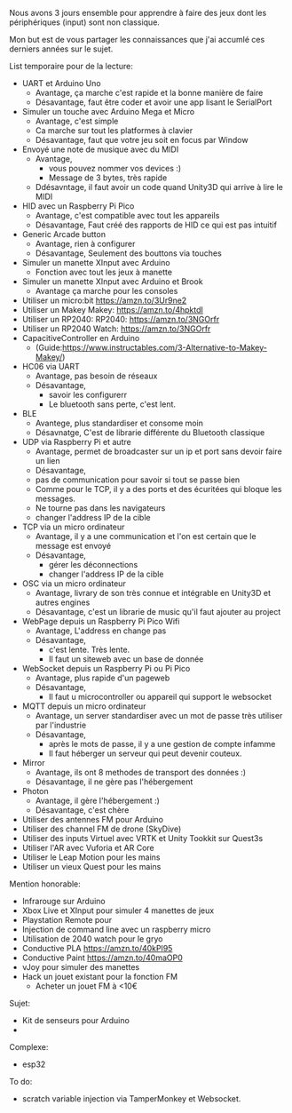 Nous avons 3 jours ensemble pour apprendre à faire des jeux dont les périphériques (input) sont non classique.

Mon but est de vous partager les connaissances que j'ai accumlé ces derniers années sur le sujet.


List temporaire pour de la lecture:
- UART et Arduino Uno
  - Avantage, ça marche c'est rapide et la bonne manière de faire
  - Désavantage, faut être coder et avoir une app lisant le SerialPort  
- Simuler un touche avec Arduino Mega et Micro
  - Avantage, c'est simple
  - Ca marche sur tout les platformes à clavier
  - Désavantage, faut que votre jeu soit en focus par Window
- Envoyé une note de musique avec du MIDI
  - Avantage,
    - vous pouvez nommer vos devices :)
    - Message de 3 bytes, très rapide
  - Ddésavntage, il faut avoir un code quand Unity3D qui arrive à lire le MIDI
- HID avec un Raspberry Pi Pico
  - Avantage, c'est compatible avec tout les appareils
  - Désavantage, Faut créé des rapports de HID ce qui est pas intuitif
- Generic Arcade button
  - Avantage, rien à configurer
  - Désavantage, Seulement des bouttons via touches
- Simuler un manette XInput avec Arduino
  - Fonction avec tout les jeux à manette
- Simuler un manette XInput avec Arduino et Brook
  - Avantage ça marche pour les consoles
- Utiliser un micro:bit  https://amzn.to/3Ur9ne2
- Utiliser un Makey Makey: https://amzn.to/4hpktdI
- Utiliser un RP2040: RP2040: https://amzn.to/3NGOrfr
- Utiliser un RP2040 Watch: https://amzn.to/3NGOrfr
- CapacitiveController en Arduino
  - (Guide:https://www.instructables.com/3-Alternative-to-Makey-Makey/)
- HC06 via UART
  - Avantage, pas besoin de réseaux
  - Désavantage,
    - savoir les configurerr
    - Le bluetooth sans perte, c'est lent.
- BLE
  - Avantege, plus standardiser et consome moin
  - Désavnatge, C'est de librarie différente du Bluetooth classique
- UDP via Raspberry Pi et autre
  -  Avantage, permet de broadcaster sur un ip et port sans devoir faire un lien
  -  Désavantage,
    - pas de communication pour savoir si tout se passe bien
    - Comme pour le TCP, il y a des ports et des écuritées qui bloque les messages.
    - Ne tourne pas dans les navigateurs
  - changer l'address IP de la cible
- TCP via un micro ordinateur
  - Avantage, il y a une communication et l'on est certain que le message est envoyé
  - Désavantage,
    - gérer les déconnections
    - changer l'address IP de la cible 
- OSC via un micro ordinateur
  -  Avantage, livrary de son très connue et intégrable en Unity3D et autres engines
  -  Désavantage, c'est un librarie de music qu'il faut ajouter au project
- WebPage depuis un Raspberry Pi Pico Wifi
  - Avantage, L'address en change pas
  - Désavantage,
    - c'est lente. Très lente.
    - Il faut un siteweb avec un base de donnée  
- WebSocket depuis un Raspberry Pi ou Pi Pico
  - Avantage, plus rapide d'un pageweb
  - Désavantage,
    - Il faut u microcontroller ou appareil qui support le websocket
- MQTT depuis un micro ordinateur
  - Avantage, un server standardiser avec un mot de passe très utiliser par l'industrie
  - Désavantage,
    - après le mots de passe, il y a une gestion de compte infamme
    - Il faut héberger un serveur qui peut devenir couteux.
- Mirror
  - Avantage, ils ont 8 methodes de transport des données :)
  - Désavantage, il ne gère pas l'hébergement
- Photon
  - Avantage, il gère l'hébergement :)
  - Désavantage, c'est chère
- Utiliser des antennes FM pour Arduino
- Utiliser des channel FM de drone (SkyDive)
- Utiliser des inputs Virtuel avec VRTK et Unity Tookkit sur Quest3s
- Utiliser l'AR avec Vuforia et AR Core
- Utiliser le Leap Motion pour les mains
- Utiliser un vieux Quest pour les mains
 
Mention honorable:
- Infrarouge sur Arduino
- Xbox Live et XInput pour simuler 4 manettes de jeux
- Playstation Remote pour 
- Injection de command line avec un raspberry micro
- Utilisation de 2040 watch pour le gryo
- Conductive PLA https://amzn.to/40kPl95
- Conductive Paint https://amzn.to/40maOP0
- vJoy pour simuler des manettes
- Hack un jouet existant pour la fonction FM
  - Acheter un jouet FM à <10€


Sujet: 
- Kit de senseurs pour Arduino
- 
   
Complexe:
- esp32

To do:
- scratch variable injection via TamperMonkey et Websocket.
 
